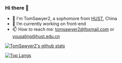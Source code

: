 ### Hi there 👋

<!--
**TomSawyer2/TomSawyer2** is a ✨ _special_ ✨ repository because its `README.md` (this file) appears on your GitHub profile.

Here are some ideas to get you started:

- 🔭 I’m currently working on ...
- 🌱 I’m currently learning ...
- 👯 I’m looking to collaborate on ...
- 🤔 I’m looking for help with ...
- 💬 Ask me about ...
- 📫 How to reach me: ...
- 😄 Pronouns: ...
- ⚡ Fun fact: ...
-->

- 💬 I'm TomSawyer2, a sophomore from [HUST](https://www.hust.edu.cn/), China
- 🌱 I’m currently working on front-end
- 📫 How to reach me: tomsawyer2@foxmail.com or yousaling@hust.edu.cn

[![TomSawyer2's github stats](https://github-readme-stats.vercel.app/api?username=TomSawyer2&theme=Gradient&show_icons=true&count_private=true)](https://github.com/anuraghazra/github-readme-stats)

[![Top Langs](https://github-readme-stats.vercel.app/api/top-langs/?username=TomSawyer2&layout=compact)](https://github.com/anuraghazra/github-readme-stats)
